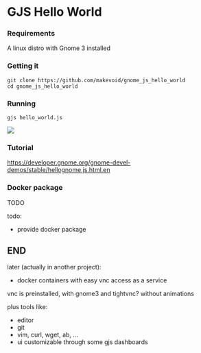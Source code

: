 # GJS Hello World

### Requirements

A linux distro with Gnome 3 installed


### Getting it

```
git clone https://github.com/makevoid/gnome_js_hello_world
cd gnome_js_hello_world
```

### Running

```
gjs hello_world.js
```

![](http://makevoid.s3.amazonaws.com/img/gnome_js_hello_world.png)


### Tutorial

https://developer.gnome.org/gnome-devel-demos/stable/hellognome.js.html.en


### Docker package

TODO



todo:

- provide docker package


END
---

later (actually in another project):

- docker containers with easy vnc access as a service

vnc is preinstalled, with gnome3 and tightvnc? without animations

plus tools like:
- editor
- git
- vim, curl, wget, ab, ...
- ui customizable through some gjs dashboards
